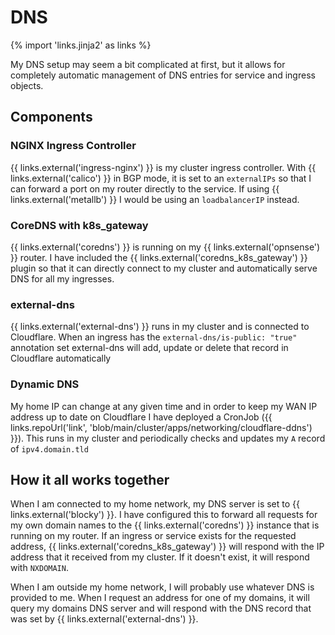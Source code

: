 # DNS

{% import 'links.jinja2' as links %}

My DNS setup may seem a bit complicated at first, but it allows for completely automatic management of DNS entries for service and ingress objects.

## Components

### NGINX Ingress Controller

{{ links.external('ingress-nginx') }} is my cluster ingress controller. With {{ links.external('calico') }} in BGP mode, it is set to an `externalIPs` so that I can forward a port on my router directly to the service. If using {{ links.external('metallb') }} I would be using an `loadbalancerIP` instead.

### CoreDNS with k8s_gateway

{{ links.external('coredns') }} is running on my {{ links.external('opnsense') }} router. I have included the {{ links.external('coredns_k8s_gateway') }} plugin so that it can directly connect to my cluster and automatically serve DNS for all my ingresses.

### external-dns

{{ links.external('external-dns') }} runs in my cluster and is connected to Cloudflare. When an ingress has the `external-dns/is-public: "true"` annotation set external-dns will add, update or delete that record in Cloudflare automatically

### Dynamic DNS

My home IP can change at any given time and in order to keep my WAN IP address up to date on Cloudflare I have deployed a CronJob ({{ links.repoUrl('link', 'blob/main/cluster/apps/networking/cloudflare-ddns') }}). This runs in my cluster and periodically checks and updates my `A` record of `ipv4.domain.tld`

## How it all works together

When I am connected to my home network, my DNS server is set to {{ links.external('blocky') }}. I have configured this to forward all requests for my own domain names to the {{ links.external('coredns') }} instance that is running on my router. If an ingress or service exists for the requested address, {{ links.external('coredns_k8s_gateway') }} will respond with the IP address that it received from my cluster. If it doesn't exist, it will respond with `NXDOMAIN`.

When I am outside my home network, I will probably use whatever DNS is provided to me. When I request an address for one of my domains, it will query my domains DNS server and will respond with the DNS record that was set by {{ links.external('external-dns') }}.
